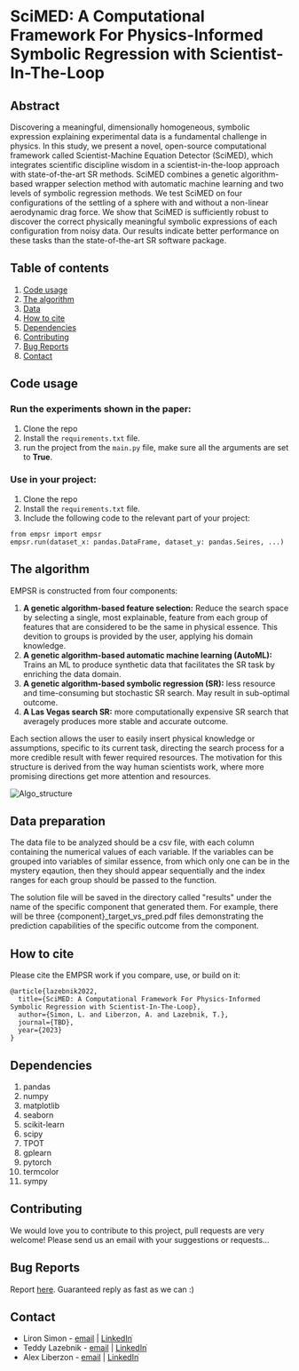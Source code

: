 # SciMED: A Computational Framework For Physics-Informed Symbolic Regression with Scientist-In-The-Loop

## Abstract
Discovering a meaningful, dimensionally homogeneous, symbolic expression explaining
experimental data is a fundamental challenge in physics. In this study, we present a
novel, open-source computational framework called Scientist-Machine Equation
Detector (SciMED), which integrates scientific discipline wisdom in a
scientist-in-the-loop approach with state-of-the-art SR methods. SciMED combines a
genetic algorithm-based wrapper selection method with automatic machine learning
and two levels of symbolic regression methods. We test SciMED on four configurations
of the settling of a sphere with and without a non-linear aerodynamic drag force. We
show that SciMED is sufficiently robust to discover the correct physically meaningful
symbolic expressions of each configuration from noisy data. Our results indicate better
performance on these tasks than the state-of-the-art SR software package.

## Table of contents
1. [Code usage](#code_usage)
2. [The algorithm](#the_algorithm)
3. [Data](#data_preparation)
4. [How to cite](#how_to_cite)
5. [Dependencies](#dependencies)
6. [Contributing](#contributing)
7. [Bug Reports](#bug_reports)
8. [Contact](#contact)

<a name="code_usage"/>

## Code usage
### Run the experiments shown in the paper:
1. Clone the repo 
2. Install the `requirements.txt` file.
3. run the project from the `main.py` file, make sure all the arguments are set to **True**. 

### Use in your project:
1. Clone the repo 
2. Install the `requirements.txt` file.
3. Include the following code to the relevant part of your project:
```
from empsr import empsr
empsr.run(dataset_x: pandas.DataFrame, dataset_y: pandas.Seires, ...)
```

<a name="the_algorithm"/>

## The algorithm
EMPSR is constructed from four components: 
1. **A genetic algorithm-based feature selection:** Reduce the search space by selecting a single, most explainable, feature from each group of features that are considered to be the same in physical essence. This devition to groups is provided by the user, applying his domain knowledge.
2. **A genetic algorithm-based automatic machine learning (AutoML):** Trains an ML to produce synthetic data that facilitates the SR task by enriching the data domain.
3. **A genetic algorithm-based symbolic regression (SR):** less resource and time-consuming but stochastic SR search. May result in sub-optimal outcome.
4. **A Las Vegas search SR:** more computationally expensive SR search that averagely produces more stable and accurate outcome.

Each section allows the user to easily insert physical knowledge or assumptions, specific to its current task, directing the search process for a more credible result 
with fewer required resources. The motivation for this structure is derived from the way human scientists work, where more promising directions get more attention and resources. 

![Algo_structure](https://user-images.githubusercontent.com/72650415/189652380-9a3104d8-dd12-4629-9814-7ae6774babdb.png)

<a name="data_preparation"/>

## Data preparation
The data file to be analyzed should be a csv file, with each column containing the numerical values of each variable. If the variables can be grouped into variables of similar essence, from which only one can be in the mystery eqaution, then they should appear sequentially and the index ranges for each group should be passed to the function.

The solution file will be saved in the directory called "results" under the name of the specific component that generated them. For example, there will be three {component}_target_vs_pred.pdf files demonstrating the prediction capabilities of the specific outcome from the component. 

<a name="how_to_cite"/>

## How to cite
Please cite the EMPSR work if you compare, use, or build on it:
```
@article{lazebnik2022,
  title={SciMED: A Computational Framework For Physics-Informed
Symbolic Regression with Scientist-In-The-Loop},
  author={Simon, L. and Liberzon, A. and Lazebnik, T.},
  journal={TBD},
  year={2023}
}
```

<a name="dependencies"/>

## Dependencies 
1. pandas 
2. numpy 
3. matplotlib 
4. seaborn 
5. scikit-learn 
6. scipy 
7. TPOT 
8. gplearn 
9. pytorch 
10. termcolor 
11. sympy

<a name="contributing"/>

## Contributing
We would love you to contribute to this project, pull requests are very welcome! Please send us an email with your suggestions or requests...

<a name="bug_reports"/>

## Bug Reports
Report [here]("https://github.com/teddy4445/ga_physics/issues"). Guaranteed reply as fast as we can :)

<a name="contact"/>

## Contact
* Liron Simon - [email](mailto:lirons.gb@gmail.com) | [LinkedInֿ]("https://www.linkedin.com/in/liron-simon/")
* Teddy Lazebnik - [email](mailto:t.lazebnik@ucl.ac.uk) | [LinkedInֿ]("https://www.linkedin.com/in/teddy-lazebnik/")
* Alex Liberzon - [email](mailto:alexlib@tauex.tau.ac.il) | [LinkedInֿ]("https://www.linkedin.com/in/alexliberzon/")
